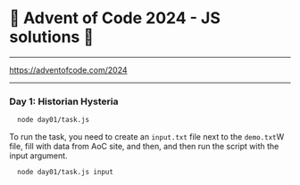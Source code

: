 #  🎁 Advent of Code 2024 - JS solutions  🎁
___

https://adventofcode.com/2024

---

### Day 1: Historian Hysteria
```bash
  node day01/task.js
```

To run the task, you need to create an `input.txt` file next to the `demo.txt`W file, fill with data from AoC site, 
and then, and then run the script with the input argument.

```bash
  node day01/task.js input
```
